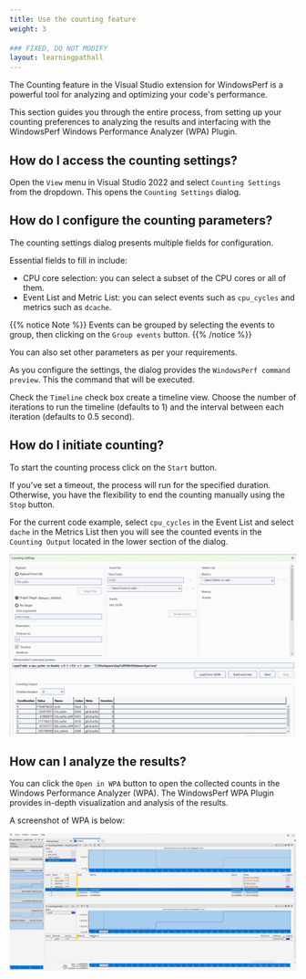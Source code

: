 ```yaml
---
title: Use the counting feature
weight: 3

### FIXED, DO NOT MODIFY
layout: learningpathall
---
```


The Counting feature in the Visual Studio extension for WindowsPerf is a powerful tool for analyzing and optimizing your code's performance.

This section guides you through the entire process, from setting up your counting preferences to analyzing the results and interfacing with the WindowsPerf Windows
Performance Analyzer (WPA) Plugin.

## How do I access the counting settings? 

Open the `View` menu in Visual Studio 2022 and select `Counting Settings` from the dropdown. This opens the `Counting Settings` dialog.

## How do I configure the counting parameters?

The counting settings dialog presents multiple fields for configuration. 

Essential fields to fill in include:

- CPU core selection: you can select a subset of the CPU cores or all of them.
- Event List and Metric List: you can select events such as `cpu_cycles` and metrics such as `dcache`.

{{% notice Note %}}
Events can be grouped by selecting the events to group, then clicking on the `Group events` button.
{{% /notice %}}

You can also set other parameters as per your requirements.

As you configure the settings, the dialog provides the `WindowsPerf command preview`. This the command that will be executed.
     
Check the `Timeline` check box create a timeline view.  Choose the number of iterations to run the timeline (defaults to 1) and the interval between each iteration (defaults to 0.5 second).

## How do I initiate counting?

To start the counting process click on the `Start` button. 

If you’ve set a timeout, the process will run for the specified duration. Otherwise, you have the flexibility to end the counting manually using the `Stop` button.

For the current code example, select `cpu_cycles` in the Event List and select `dache` in the Metrics List then you will see the counted events in the `Counting Output` located in the lower section of the dialog. 

![Start Counting](./start-counting.png)

## How can I analyze the results? 

You can click the `Open in WPA` button to open the collected counts in the Windows Performance Analyzer (WPA). The WindowsPerf WPA Plugin provides in-depth visualization and analysis of the results.

A screenshot of WPA is below:

![Open in WPA #center](./open-in-wpa.png)
